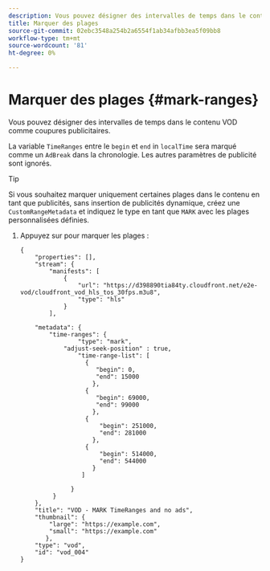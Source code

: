 ```yaml
---
description: Vous pouvez désigner des intervalles de temps dans le contenu VOD comme coupures publicitaires.
title: Marquer des plages
source-git-commit: 02ebc3548a254b2a6554f1ab34afbb3ea5f09bb8
workflow-type: tm+mt
source-wordcount: '81'
ht-degree: 0%

---
```


# Marquer des plages {#mark-ranges}

Vous pouvez désigner des intervalles de temps dans le contenu VOD comme coupures publicitaires.

La variable `TimeRanges` entre le `begin` et `end` in `localTime` sera marqué comme un `AdBreak` dans la chronologie. Les autres paramètres de publicité sont ignorés.

>[!TIP]
>
>Si vous souhaitez marquer uniquement certaines plages dans le contenu en tant que publicités, sans insertion de publicités dynamique, créez une `CustomRangeMetadata` et indiquez le type en tant que `MARK` avec les plages personnalisées définies.

1. Appuyez sur pour marquer les plages :

   ```
   {   
       "properties": [],
       "stream": {
           "manifests": [
               {
                   "url": "https://d398890tia84ty.cloudfront.net/e2e-vod/cloudfront_vod_hls_tos_30fps.m3u8",
                   "type": "hls"
               }
           ],
   
       "metadata": {
           "time-ranges": {
                   "type": "mark",
               "adjust-seek-position" : true,   
                   "time-range-list": [
                     {
                        "begin": 0,
                        "end": 15000
                       },
                     {
                        "begin": 69000,
                        "end": 99000
                       },
                     {
                         "begin": 251000,
                         "end": 281000
                       },
                     {
                         "begin": 514000,
                         "end": 544000
                       }
                    ]
   
                 }
            }           
       },   
       "title": "VOD - MARK TimeRanges and no ads",
       "thumbnail": {
           "large": "https://example.com",
           "small": "https://example.com"
          },
       "type": "vod",
       "id": "vod_004"
   }
   ```
